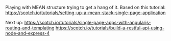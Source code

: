 Playing with MEAN structure trying to get a hang of it.
Based on this tutorial: https://scotch.io/tutorials/setting-up-a-mean-stack-single-page-application

Next up:
https://scotch.io/tutorials/single-page-apps-with-angularjs-routing-and-templating
https://scotch.io/tutorials/build-a-restful-api-using-node-and-express-4
